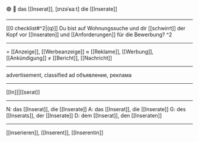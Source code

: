 🟢 📰 das [[Inserat]], [ɪnzəˈʁaːt]
die [[Inserate]]

---
[[0 checklist#^2|(q)]] Du bist auf Wohnungssuche und dir [[schwirrt]] der Kopf vor [[Inseraten]] und [[Anforderungen]] für die Bewerbung? ^2
 

---
= [[Anzeige]], [[Werbeanzeige]]
≈ [[Reklame]], [[Werbung]], [[Ankündigung]]
≠ [[Bericht]], [[Nachricht]]

---
advertisement, classified ad
объявление, реклама

---
[[In]]|[[serat]]

---
N: das [[Inserat]], die [[Inserate]]
A: das [[Inserat]], die [[Inserate]]
G: des [[Inserats]], der [[Inserate]]
D: dem [[Inserat]], den [[Inseraten]]

---
[[inserieren]], [[Inserent]], [[Inserentin]]

